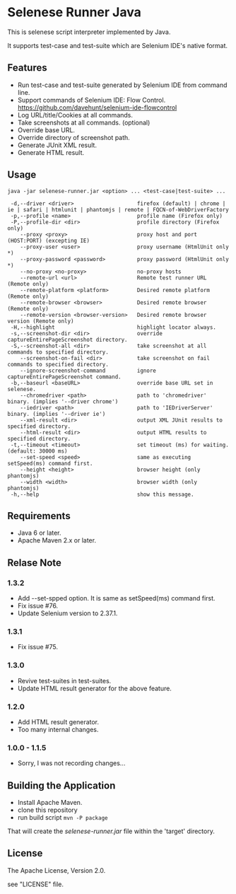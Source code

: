 Selenese Runner Java
====================

This is selenese script interpreter implemented by Java.

It supports test-case and test-suite which are Selenium IDE's native format.

Features
--------

* Run test-case and test-suite generated by Selenium IDE from command line.
* Support commands of Selenium IDE: Flow Control.
  https://github.com/davehunt/selenium-ide-flowcontrol
* Log URL/title/Cookies at all commands.
* Take screenshots at all commands. (optional)
* Override base URL.
* Override directory of screenshot path.
* Generate JUnit XML result.
* Generate HTML result.

Usage
-----

    java -jar selenese-runner.jar <option> ... <test-case|test-suite> ...
    
     -d,--driver <driver>                    firefox (default) | chrome | ie | safari | htmlunit | phantomjs | remote | FQCN-of-WebDriverFactory
     -p,--profile <name>                     profile name (Firefox only)
     -P,--profile-dir <dir>                  profile directory (Firefox only)
        --proxy <proxy>                      proxy host and port (HOST:PORT) (excepting IE)
        --proxy-user <user>                  proxy username (HtmlUnit only *)
        --proxy-password <password>          proxy password (HtmlUnit only *)
        --no-proxy <no-proxy>                no-proxy hosts
        --remote-url <url>                   Remote test runner URL (Remote only)
        --remote-platform <platform>         Desired remote platform (Remote only)
        --remote-browser <browser>           Desired remote browser (Remote only)
        --remote-version <browser-version>   Desired remote browser version (Remote only)
     -H,--highlight                          highlight locator always.
     -s,--screenshot-dir <dir>               override captureEntirePageScreenshot directory.
     -S,--screenshot-all <dir>               take screenshot at all commands to specified directory.
        --screenshot-on-fail <dir>           take screenshot on fail commands to specified directory.
        --ignore-screenshot-command          ignore captureEntirePageScreenshot command.
     -b,--baseurl <baseURL>                  override base URL set in selenese.
        --chromedriver <path>                path to 'chromedriver' binary. (implies '--driver chrome')
        --iedriver <path>                    path to 'IEDriverServer' binary. (implies '--driver ie')
        --xml-result <dir>                   output XML JUnit results to specified directory.
        --html-result <dir>                  output HTML results to specified directory.
     -t,--timeout <timeout>                  set timeout (ms) for waiting. (default: 30000 ms)
        --set-speed <speed>                  same as executing setSpeed(ms) command first.
        --height <height>                    browser height (only phantomjs)
        --width <width>                      browser width (only phantomjs)
     -h,--help                               show this message.

Requirements
------------

* Java 6 or later.
* Apache Maven 2.x or later.

Relase Note
-----------

### 1.3.2

* Add --set-spped option. It is same as setSpeed(ms) command first.
* Fix issue #76.
* Update Selenium version to 2.37.1.

### 1.3.1

* Fix issue #75.

### 1.3.0

* Revive test-suites in test-suites.
* Update HTML result generator for the above feature.

### 1.2.0

* Add HTML result generator.
* Too many internal changes.

### 1.0.0 - 1.1.5

* Sorry, I was not recording changes...

Building the Application
------------------------

* Install Apache Maven.
* clone this repository
* run build script
	`mvn -P package`

That will create the *selenese-runner.jar* file within the 'target' directory.

License
-------

The Apache License, Version 2.0.

see "LICENSE" file.

